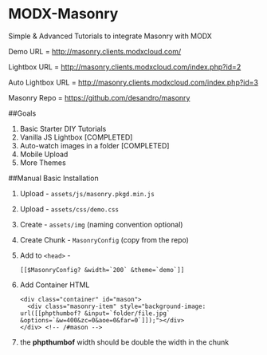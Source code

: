 MODX-Masonry
============

Simple &amp; Advanced Tutorials to integrate Masonry with MODX

Demo URL = http://masonry.clients.modxcloud.com/

Lightbox URL = http://masonry.clients.modxcloud.com/index.php?id=2

Auto Lightbox URL = http://masonry.clients.modxcloud.com/index.php?id=3

Masonry Repo = https://github.com/desandro/masonry

##Goals

 1. Basic Starter DIY Tutorials
 2. Vanilla JS Lightbox [COMPLETED]
 3. Auto-watch images in a folder [COMPLETED]
 4. Mobile Upload
 5. More Themes

##Manual Basic Installation

 1. Upload - `assets/js/masonry.pkgd.min.js`
 2. Upload - `assets/css/demo.css`
 3. Create - `assets/img` (naming convention optional)
 4. Create Chunk - `MasonryConfig` (copy from the repo)
 5. Add to `<head>` - 
  
    ```
    [[$MasonryConfig? &width=`200` &theme=`demo`]]
    ```
    
 6. Add Container HTML
 
    ```
    <div class="container" id="mason">
      <div class="masonry-item" style="background-image: url([[phpthumbof? &input=`folder/file.jpg` &options=`&w=400&zc=0&aoe=0&far=0`]]);"></div>
    </div> <!-- /#mason -->
    ```
    
 7. the **phpthumbof** width should be double the width in the chunk   
